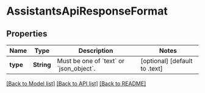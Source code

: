 # AssistantsApiResponseFormat

## Properties
Name | Type | Description | Notes
------------ | ------------- | ------------- | -------------
**type** | **String** | Must be one of &#x60;text&#x60; or &#x60;json_object&#x60;. | [optional] [default to .text]

[[Back to Model list]](../README.md#documentation-for-models) [[Back to API list]](../README.md#documentation-for-api-endpoints) [[Back to README]](../README.md)


